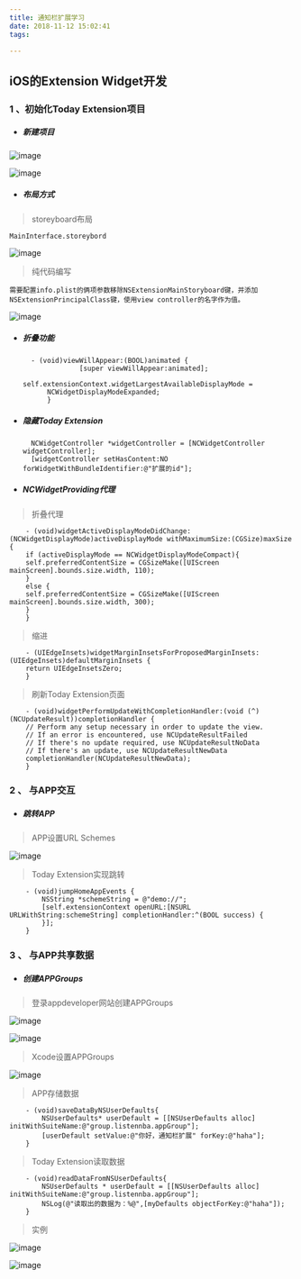 ```yaml
---
title: 通知栏扩展学习
date: 2018-11-12 15:02:41
tags:

---
```


<h2>iOS的Extension Widget开发</h2>

<h3>1 、初始化Today Extension项目</h3>

* <h5>新建项目</h5>

![image](https://raw.githubusercontent.com/luodeCoding/imageStorage/main/imageFolder/AppGroupsExtensionWidget1.png)

![image](https://raw.githubusercontent.com/luodeCoding/imageStorage/main/imageFolder/NewExtensionWidget2.png)

* <h5>布局方式</h5>

> storeyboard布局

    MainInterface.storeybord

![image](https://raw.githubusercontent.com/luodeCoding/imageStorage/main/imageFolder/UIExtensionWidget1.png)

> 纯代码编写

    需要配置info.plist的俩项参数移除NSExtensionMainStoryboard键，并添加NSExtensionPrincipalClass键，使用view controller的名字作为值。

![image](https://raw.githubusercontent.com/luodeCoding/imageStorage/main/imageFolder/UIExtensionWidget2.png)

* <h5>折叠功能</h5>
  
        - (void)viewWillAppear:(BOOL)animated { 
                    [super viewWillAppear:animated];
                    self.extensionContext.widgetLargestAvailableDisplayMode = 
            NCWidgetDisplayModeExpanded;
            }

* <h5>隐藏Today Extension</h5>
  
        NCWidgetController *widgetController = [NCWidgetController widgetController];
        [widgetController setHasContent:NO forWidgetWithBundleIdentifier:@"扩展的id"];

* <h5>NCWidgetProviding代理</h5>

> 折叠代理

        - (void)widgetActiveDisplayModeDidChange:(NCWidgetDisplayMode)activeDisplayMode withMaximumSize:(CGSize)maxSize {
        if (activeDisplayMode == NCWidgetDisplayModeCompact){ 
        self.preferredContentSize = CGSizeMake([UIScreen mainScreen].bounds.size.width, 110); 
        } 
        else { 
        self.preferredContentSize = CGSizeMake([UIScreen mainScreen].bounds.size.width, 300); 
        }
        }

> 缩进

        - (UIEdgeInsets)widgetMarginInsetsForProposedMarginInsets: (UIEdgeInsets)defaultMarginInsets {
        return UIEdgeInsetsZero;
        }

> 刷新Today Extension页面

        - (void)widgetPerformUpdateWithCompletionHandler:(void (^)(NCUpdateResult))completionHandler {
        // Perform any setup necessary in order to update the view.
        // If an error is encountered, use NCUpdateResultFailed
        // If there's no update required, use NCUpdateResultNoData
        // If there's an update, use NCUpdateResultNewData
        completionHandler(NCUpdateResultNewData);
        }

<h3>2 、 与APP交互</h3>

* <h5>跳转APP</h5>

> APP设置URL Schemes

![image](https://raw.githubusercontent.com/luodeCoding/imageStorage/main/imageFolder/ExtensionWidget6.png)

> Today Extension实现跳转

        - (void)jumpHomeAppEvents {
            NSString *schemeString = @"demo://";
            [self.extensionContext openURL:[NSURL URLWithString:schemeString] completionHandler:^(BOOL success) {
            }];
        }

<h3>3 、 与APP共享数据 </h3>

* <h5>创建APPGroups</h5>

> 登录appdeveloper网站创建APPGroups

![image](https://raw.githubusercontent.com/luodeCoding/imageStorage/main/imageFolder/AppGroupsExtensionWidget1.png)

![image](https://raw.githubusercontent.com/luodeCoding/imageStorage/main/imageFolder/AppGroupsExtensionWidget2.png)

> Xcode设置APPGroups

![image](https://raw.githubusercontent.com/luodeCoding/imageStorage/main/imageFolder/AppGroupsExtensionWidget3.png)

> APP存储数据

        - (void)saveDataByNSUserDefaults{
            NSUserDefaults* userDefault = [[NSUserDefaults alloc] initWithSuiteName:@"group.listennba.appGroup"];
            [userDefault setValue:@"你好，通知栏扩展" forKey:@"haha"];
        }

> Today Extension读取数据

        - (void)readDataFromNSUserDefaults{
            NSUserDefaults * userDefault = [[NSUserDefaults alloc] initWithSuiteName:@"group.listennba.appGroup"];
            NSLog(@"读取出的数据为：%@",[myDefaults objectForKey:@"haha"]);
        }

> 实例

![image](https://raw.githubusercontent.com/luodeCoding/imageStorage/main/imageFolder/AppGroupsExtensionWidget4.png)

![image](https://raw.githubusercontent.com/luodeCoding/imageStorage/main/imageFolder/ListenNBADemo4.png)
